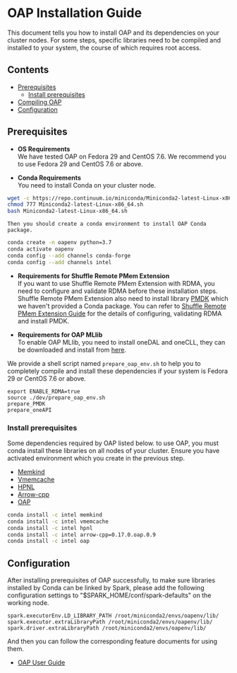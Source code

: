 # OAP Installation Guide
This document tells you how to install OAP and its dependencies on your cluster nodes. For some steps, specific libraries need to be compiled and installed to your system, the course of which requires root access. 

## Contents
  - [Prerequisites](#prerequisites)
      - [Install prerequisites](#install-prerequisites)
  - [Compiling OAP](#compiling-oap)
  - [Configuration](#configuration)

## Prerequisites 

- **OS Requirements**  
We have tested OAP on Fedora 29 and CentOS 7.6. We recommend you to use Fedora 29 and CentOS 7.6 or above.

- **Conda Requirements**   
You need to install Conda on your cluster node.
```bash
wget -c https://repo.continuum.io/miniconda/Miniconda2-latest-Linux-x86_64.sh
chmod 777 Miniconda2-latest-Linux-x86_64.sh 
bash Miniconda2-latest-Linux-x86_64.sh 
```
    Then you should create a conda environment to install OAP Conda package.
```bash
conda create -n oapenv python=3.7
conda activate oapenv
conda config --add channels conda-forge
conda config --add channels intel
```

- **Requirements for Shuffle Remote PMem Extension**  
If you want to use Shuffle Remote PMem Extension with RDMA, you need to configure and validate RDMA before these installation steps. Shuffle Remote PMem Extension also need to install library [PMDK](https://github.com/pmem/pmdk) which we haven't provided a Conda package. You can refer to [Shuffle Remote PMem Extension Guide](../oap-shuffle/RPMem-shuffle/README.md#4-configure-and-validate-rdma) for the details of configuring, validating RDMA and install PMDK. 

- **Requirements for OAP MLlib**  
To enable OAP MLlib, you need to install oneDAL and oneCLL, they can be downloaded and install from [here](https://software.intel.com/content/www/us/en/develop/tools/oneapi.html). 

We provide a shell script named `prepare_oap_env.sh` to help you to completely compile and install these dependencies if your system is Fedora 29 or CentOS 7.6 or above.

```
export ENABLE_RDMA=true
source ./dev/prepare_oap_env.sh
prepare_PMDK
prepare_oneAPI
```

###  Install prerequisites
Some dependencies required by OAP listed below. to use OAP, you must conda install these libraries on all nodes of your cluster. Ensure you have  activated environment which you create in the previous step.
- [Memkind](https://anaconda.org/intel-bigdata/memkind)
- [Vmemcache](https://anaconda.org/intel-bigdata/vmemcache)
- [HPNL](https://anaconda.org/intel-bigdata//hpnl)
- [Arrow-cpp](https://anaconda.org/intel-bigdata/arrow-cpp)  
- [OAP](https://anaconda.org/intel-bigdata/oap)

```bash
conda install -c intel memkind 
conda install -c intel vmemcache
conda install -c intel hpnl
conda install -c intel arrow-cpp=0.17.0.oap.0.9
conda install -c intel oap
```



##  Configuration
After installing prerequisites of OAP successfully, to make sure libraries installed by Conda can be linked by Spark, please add the following configuration settings to "$SPARK_HOME/conf/spark-defaults" on the working node.

```
spark.executorEnv.LD_LIBRARY_PATH /root/miniconda2/envs/oapenv/lib/
spark.executor.extraLibraryPath /root/miniconda2/envs/oapenv/lib/
spark.driver.extraLibraryPath /root/miniconda2/envs/oapenv/lib/
```

And then you can follow the corresponding feature documents for using them.

* [OAP User Guide](../README.md#user-guide)




